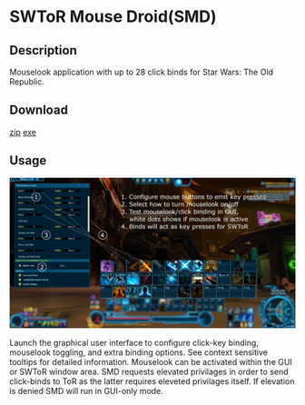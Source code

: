 SWToR Mouse Droid(SMD)
======================

Description
-----------
Mouselook application with up to 28 click binds for Star Wars: The Old Republic.

Download
--------
[zip](https://github.com/alignedalignof/swtormousedroid/archive/refs/heads/master.zip) [exe](https://github.com/alignedalignof/swtormousedroid/raw/master/swtormousedroid.exe)

Usage
-----
![cheatsheet](cheatsheet.png)

Launch the graphical user interface to configure click-key binding, mouselook toggling,
and extra binding options. See context sensitive tooltips for detailed information.
Mouselook can be activated within the GUI or SWToR window area.
SMD requests elevated privilages in order to send click-binds to ToR as the latter
requires eleveted privilages itself. If elevation is denied SMD will run in GUI-only
mode.
